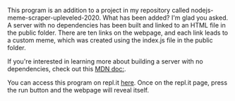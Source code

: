 This program is an addition to a project in my repository called nodejs-meme-scraper-upleveled-2020.
What has been added? I'm glad you asked. A server with no dependencies has been built and linked to an
HTML file in the public folder. There are ten links on the webpage, and each link leads to a custom
meme, which was created using the index.js file in the public folder.

If you're interested in learning more about building a server with no dependencies, check out
this [MDN doc:](https://developer.mozilla.org/en-US/docs/Learn/Server-side/Node_server_without_framework).

You can access this program on repl.it [here](https://repl.it/@JamesSheppard1/nodejsweb-server-with-meme-scraper#README.md).
Once on the repl.it page, press the run button and the webpage will reveal itself.
